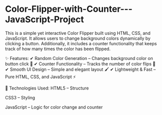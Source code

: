 # Color-Flipper-with-Counter---JavaScript-Project
This is a simple yet interactive Color Flipper built using HTML, CSS, and JavaScript. It allows users to change background colors dynamically by clicking a button. Additionally, it includes a counter functionality that keeps track of how many times the color has been flipped.

✨ Features:
✔ Random Color Generation – Changes background color on button click 🎨
✔ Counter Functionality – Tracks the number of color flips 🔢
✔ Smooth UI Design – Simple and elegant layout 🖌️
✔ Lightweight & Fast – Pure HTML, CSS, and JavaScript ⚡

🚀 Technologies Used:
HTML5 – Structure

CSS3 – Styling

JavaScript – Logic for color change and counter
